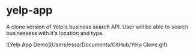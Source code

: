 # yelp-app

A clone version of Yelp's business search API. User will be able to search businessess with it's location and type.

![Yelp App Demo](Users/essa/Documents/GitHub/Yelp Clone.gif)
